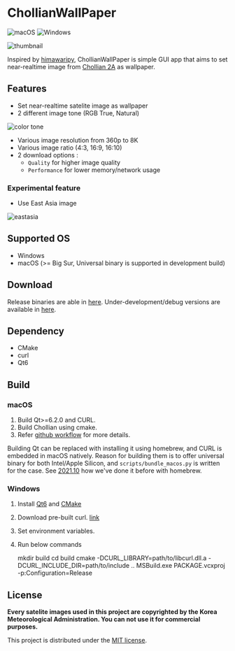 # ChollianWallPaper

![macOS](https://github.com/pjessesco/ChollianWallPaper/actions/workflows/macOS.yml/badge.svg)
![Windows](https://github.com/pjessesco/ChollianWallPaper/actions/workflows/windows.yml/badge.svg)

![thumbnail](https://user-images.githubusercontent.com/11532321/135660418-79c9fd8f-a302-4ffa-b7cc-677e965657f8.gif)


Inspired by [himawaripy](https://github.com/boramalper/himawaripy), ChollianWallPaper is simple GUI app that aims to set near-realtime image from [Chollian 2A](https://en.wikipedia.org/wiki/Chollian) as wallpaper.

## Features
 - Set near-realtime satelite image as wallpaper
 - 2 different image tone (RGB True, Natural)

  ![color tone](https://user-images.githubusercontent.com/11532321/135794556-d5fbc00f-a29c-457f-91fe-0dfcb02a05b8.png)

 - Various image resolution from 360p to 8K
 - Various image ratio (4:3, 16:9, 16:10)
 - 2 download options :
     - `Quality` for higher image quality
     - `Performance` for lower memory/network usage


### Experimental feature
 - Use East Asia image

![eastasia](https://user-images.githubusercontent.com/11532321/135794995-660331b5-fb8c-4530-befd-f6d92e0469c5.png)


## Supported OS
- Windows
- macOS (>= Big Sur, Universal binary is supported in development build)


## Download

Release binaries are able in [here](https://github.com/pjessesco/ChollianWallPaper/releases/).
Under-development/debug versions are available in [here](https://github.com/pjessesco/ChollianWallPaper/actions).


## Dependency

- CMake
- curl
- Qt6

 
## Build

### macOS
 
1. Build Qt>=6.2.0 and CURL.
2. Build Chollian using cmake.
3. Refer [github workflow](https://github.com/pjessesco/ChollianWallPaper/blob/main/.github/workflows/macOS.yml) for more details.


Building Qt can be replaced with installing it using homebrew, and CURL is embedded in macOS natively. Reason for building them is to offer universal binary for both Intel/Apple Silicon, and `scripts/bundle_macos.py` is written for the case.  See [2021.10](https://github.com/pjessesco/ChollianWallPaper/tree/2021.10) how we've done it before with homebrew.


### Windows

1. Install [Qt6](https://www.qt.io/download-qt-installer) and [CMake](https://cmake.org/download/)

2. Download pre-built curl. [link](https://curl.se/download.html)

3. Set environment variables.

4. Run below commands

    mkdir build
    cd build
    cmake -DCURL_LIBRARY=path/to/libcurl.dll.a -DCURL_INCLUDE_DIR=path/to/include ..
    MSBuild.exe PACKAGE.vcxproj -p:Configuration=Release


## License

**Every satelite images used in this project are copyrighted by the Korea Meteorological Administration. You can not use it for commercial purposes.**

This project is distributed under the [MIT license](https://github.com/pjessesco/ChollianWallPaper/blob/main/LICENSE).



